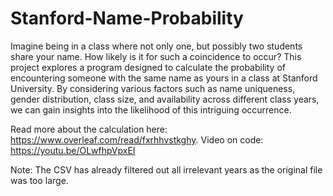 # Stanford-Name-Probability

Imagine being in a class where not only one, but possibly two students share your name. How likely is it for such a coincidence to occur? This project explores a program designed to calculate the probability of encountering someone with the same name as yours in a class at Stanford University. By considering various factors such as name uniqueness, gender distribution, class size, and availability across different class years, we can gain insights into the likelihood of this intriguing occurrence. 

Read more about the calculation here: https://www.overleaf.com/read/fxrhhvstkghy.
Video on code: https://youtu.be/OLwfhpVpxEI

Note: The CSV has already filtered out all irrelevant years as the original file was too large.
